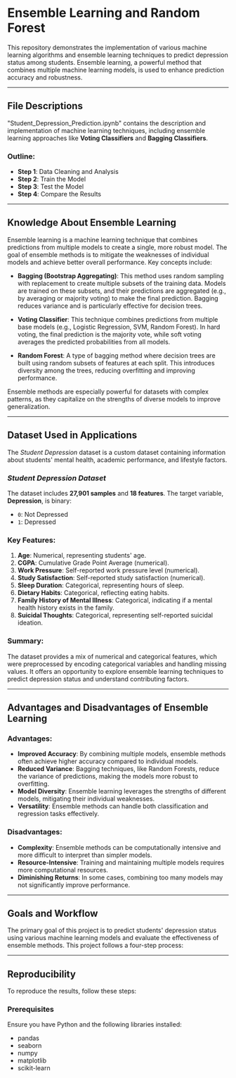 # Ensemble Learning and Random Forest

This repository demonstrates the implementation of various machine learning algorithms and ensemble learning techniques to predict depression status among students. Ensemble learning, a powerful method that combines multiple machine learning models, is used to enhance prediction accuracy and robustness.

---

## File Descriptions
"Student_Depression_Prediction.ipynb" contains the description and implementation of machine learning techniques, including ensemble learning approaches like **Voting Classifiers** and **Bagging Classifiers**.

### Outline:
- **Step 1**: Data Cleaning and Analysis
- **Step 2**: Train the Model
- **Step 3**: Test the Model
- **Step 4**: Compare the Results

---

## Knowledge About Ensemble Learning

Ensemble learning is a machine learning technique that combines predictions from multiple models to create a single, more robust model. The goal of ensemble methods is to mitigate the weaknesses of individual models and achieve better overall performance. Key concepts include:

- **Bagging (Bootstrap Aggregating)**: This method uses random sampling with replacement to create multiple subsets of the training data. Models are trained on these subsets, and their predictions are aggregated (e.g., by averaging or majority voting) to make the final prediction. Bagging reduces variance and is particularly effective for decision trees.
  
- **Voting Classifier**: This technique combines predictions from multiple base models (e.g., Logistic Regression, SVM, Random Forest). In hard voting, the final prediction is the majority vote, while soft voting averages the predicted probabilities from all models.

- **Random Forest**: A type of bagging method where decision trees are built using random subsets of features at each split. This introduces diversity among the trees, reducing overfitting and improving performance.

Ensemble methods are especially powerful for datasets with complex patterns, as they capitalize on the strengths of diverse models to improve generalization.

---

## Dataset Used in Applications
The *Student Depression* dataset is a custom dataset containing information about students' mental health, academic performance, and lifestyle factors.

### *Student Depression Dataset*
The dataset includes **27,901 samples** and **18 features**. The target variable, **Depression**, is binary:
- `0`: Not Depressed
- `1`: Depressed

### Key Features:
1. **Age**: Numerical, representing students' age.  
2. **CGPA**: Cumulative Grade Point Average (numerical).  
3. **Work Pressure**: Self-reported work pressure level (numerical).  
4. **Study Satisfaction**: Self-reported study satisfaction (numerical).  
5. **Sleep Duration**: Categorical, representing hours of sleep.  
6. **Dietary Habits**: Categorical, reflecting eating habits.  
7. **Family History of Mental Illness**: Categorical, indicating if a mental health history exists in the family.  
8. **Suicidal Thoughts**: Categorical, representing self-reported suicidal ideation.

### Summary:
The dataset provides a mix of numerical and categorical features, which were preprocessed by encoding categorical variables and handling missing values. It offers an opportunity to explore ensemble learning techniques to predict depression status and understand contributing factors.

---

## Advantages and Disadvantages of Ensemble Learning

### Advantages:
- **Improved Accuracy**: By combining multiple models, ensemble methods often achieve higher accuracy compared to individual models.
- **Reduced Variance**: Bagging techniques, like Random Forests, reduce the variance of predictions, making the models more robust to overfitting.
- **Model Diversity**: Ensemble learning leverages the strengths of different models, mitigating their individual weaknesses.
- **Versatility**: Ensemble methods can handle both classification and regression tasks effectively.

### Disadvantages:
- **Complexity**: Ensemble methods can be computationally intensive and more difficult to interpret than simpler models.
- **Resource-Intensive**: Training and maintaining multiple models requires more computational resources.
- **Diminishing Returns**: In some cases, combining too many models may not significantly improve performance.

---

## Goals and Workflow

The primary goal of this project is to predict students' depression status using various machine learning models and evaluate the effectiveness of ensemble methods. This project follows a four-step process:

---

## Reproducibility  

To reproduce the results, follow these steps:

### Prerequisites  
Ensure you have Python and the following libraries installed:  
- pandas
- seaborn
- numpy
- matplotlib
- scikit-learn

